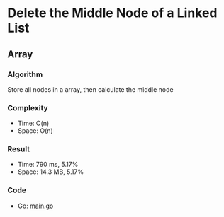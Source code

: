 # Delete the Middle Node of a Linked List



## Array



### Algorithm

Store all nodes in a array, then calculate the middle node


### Complexity

- Time: O(n)
- Space: O(n)


### Result

- Time: 790 ms, 5.17%
- Space: 14.3 MB, 5.17%


### Code

- Go: [main.go](#maingo)

